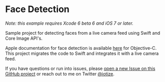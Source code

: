 Face Detection
==============

_Note: this example requires Xcode 6 beta 6 and iOS 7 or later._

Sample project for detecting faces from a live camera feed using Swift and Core Image API's.

Apple documentation for face detection is available [here](https://developer.apple.com/library/ios/documentation/graphicsimaging/Conceptual/CoreImaging/ci_detect_faces/ci_detect_faces.html) for Objective-C. This project migrates the code to Swift and integrates it with a live camera feed.

If you have questions or run into issues, please [open a new Issue on this GitHub project](https://github.com/iotize/FaceDetection/issues/new) or reach out to me on Twitter [@iotize](http://twitter.com/iotize).
